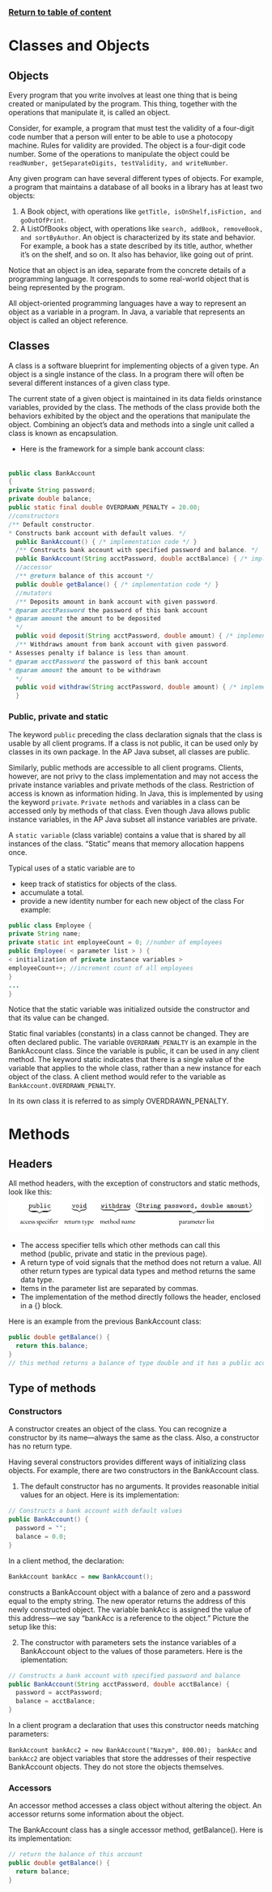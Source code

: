 ### [Return to table of content](../../readme.md)

# Classes and Objects

## Objects

Every program that you write involves at least one thing that is being created or manipulated by the program. This thing, together with the operations that manipulate it, is called an object.

Consider, for example, a program that must test the validity of a four-digit code number that a person will enter to be able to use a photocopy machine. Rules for validity are provided. The object is a four-digit code number. Some of the operations to manipulate the object could be `readNumber, getSeparateDigits, testValidity, and writeNumber`.

Any given program can have several different types of objects. For example, a program that maintains a database of all books in a library has at least two objects:

1. A Book object, with operations like `getTitle, isOnShelf,isFiction, and goOutOfPrint`.
2. A ListOfBooks object, with operations like `search, addBook, removeBook, and sortByAuthor`.
An object is characterized by its state and behavior. For example, a book has a state described by its title, author, whether it’s on the shelf, and so on. It also has behavior, like going out of print.

Notice that an object is an idea, separate from the concrete details of a programming language. It corresponds to some real-world object that is being represented by the program.

All object-oriented programming languages have a way to represent an object as a variable in a program. In Java, a variable that represents an object is called an object reference.

## Classes
A class is a software blueprint for implementing objects of a given type. An object is a single instance of the class. In a program there will often be several different instances of a given class type.

The current state of a given object is maintained in its data fields orinstance variables, provided by the class. The methods of the class provide both the behaviors exhibited by the object and the operations that manipulate the object. Combining an object’s data and methods into a single unit called a class is known as encapsulation.

* Here is the framework for a simple bank account class:

```java

public class BankAccount
{
private String password;
private double balance;
public static final double OVERDRAWN_PENALTY = 20.00;
//constructors
/** Default constructor.
* Constructs bank account with default values. */
  public BankAccount() { /* implementation code */ }
  /** Constructs bank account with specified password and balance. */
  public BankAccount(String acctPassword, double acctBalance) { /* implementation code */ }
  //accessor
  /** @return balance of this account */
  public double getBalance() { /* implementation code */ }
  //mutators
  /** Deposits amount in bank account with given password.
* @param acctPassword the password of this bank account
* @param amount the amount to be deposited
  */
  public void deposit(String acctPassword, double amount) { /* implementation code */ }
  /** Withdraws amount from bank account with given password.
* Assesses penalty if balance is less than amount.
* @param acctPassword the password of this bank account
* @param amount the amount to be withdrawn
  */
  public void withdraw(String acctPassword, double amount) { /* implementation code */ }
  }
```


### Public, private and static
The keyword `public` preceding the class declaration signals that the class is usable by all client programs. If a class is not public, it can be used only by classes in its own package. In the AP Java subset, all classes are public.

Similarly, public methods are accessible to all client programs. Clients, however, are not privy to the class implementation and may not access the private instance variables and private methods of the class. Restriction of access is known as information hiding. In Java, this is implemented by using the keyword `private`. `Private methods` and variables in a class can be accessed only by methods of that class. Even though Java allows public instance variables, in the AP Java subset all instance variables are private.

A `static variable` (class variable) contains a value that is shared by all instances of the class. “Static” means that memory allocation happens once.

Typical uses of a static variable are to

* keep track of statistics for objects of the class.
* accumulate a total.
* provide a new identity number for each new object of the class
For example:
```java
public class Employee {
private String name;
private static int employeeCount = 0; //number of employees
public Employee( < parameter list > ) {
< initialization of private instance variables >
employeeCount++; //increment count of all employees
}
...
}
```


Notice that the static variable was initialized outside the constructor and that its value can be changed.

Static final variables (constants) in a class cannot be changed. They are often declared public. The variable `OVERDRAWN_PENALTY` is an example in the BankAccount class. Since the variable is public, it can be used in any client method. The keyword static indicates that there is a single value of the variable that applies to the whole class, rather than a new instance for each object of the class. A client method would refer to the variable as `BankAccount.OVERDRAWN_PENALTY`. 

In its own class it is referred to as simply OVERDRAWN_PENALTY.

# Methods

## Headers

All method headers, with the exception of constructors and static methods, look like this:
![img.png](images/img.png)

* The access specifier tells which other methods can call this method (public, private and static in the previous page).
* A return type of void signals that the method does not return a value. All other return types are typical data types and method returns the same data type.
* Items in the parameter list are separated by commas.
* The implementation of the method directly follows the header, enclosed in a {} block.

Here is an example from the previous BankAccount class:

```java
public double getBalance() {
  return this.balance;
}
// this method returns a balance of type double and it has a public access specifier
```

## Type of methods

### Constructors

A constructor creates an object of the class. You can recognize a constructor by its name—always the same as the class. Also, a constructor has no return type.

Having several constructors provides different ways of initializing class objects. For example, there are two constructors in the BankAccount class.

1. The default constructor has no arguments. It provides reasonable initial values for an object. Here is its implementation:

```java
// Constructs a bank account with default values
public BankAccount() {
  password = "";
  balance = 0.0;
}
```

In a client method, the declaration:

```java
BankAccount bankAcc = new BankAccount();

```
constructs a BankAccount object with a balance of zero and a password equal to the empty string. The new operator returns the address of this newly constructed object. The variable bankAcc is assigned the value of this address—we say “bankAcc is a reference to the object.” Picture the setup like this:

2. The constructor with parameters sets the instance variables of a BankAccount object to the values of those parameters.
Here is the iplementation:

```java
// Constructs a bank account with specified password and balance
public BankAccount(String acctPassword, double acctBalance) {
  password = acctPassword;
  balance = acctBalance;
}
```

In a client program a declaration that uses this constructor needs matching parameters:

`BankAccount bankAcc2 = new BankAccount("Nazym", 800.00);
`
`bankAcc` and `bankAcc2` are object variables that store the addresses of their respective BankAccount objects. They do not store the objects themselves.

### Accessors

An accessor method accesses a class object without altering the object. An accessor returns some information about the object.

The BankAccount class has a single accessor method, getBalance(). Here is its implementation:

```java
// return the balance of this account
public double getBalance() {
  return balance;
}
```